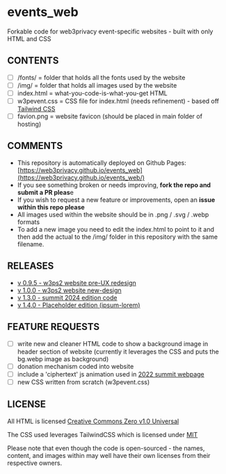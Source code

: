 # events_web

Forkable code for web3privacy event-specific websites - built with only HTML and CSS

## CONTENTS

- [ ] /fonts/            =  folder that holds all the fonts used by the website
- [ ] /img/              =  folder that holds all images used by the website
- [ ] index.html         =  what-you-code-is-what-you-get HTML
- [ ] w3pevent.css       =  CSS file for index.html (needs refinement) - based off [Tailwind CSS](https://tailwindcss.com/)
- [ ] favion.png         =  website favicon (should be placed in main folder of hosting)

## COMMENTS

- This repository is automatically deployed on Github Pages: [https://web3privacy.github.io/events_web](https://web3privacy.github.io/events_web/)
- If you see something broken or needs improving, **fork the repo and submit a PR pleas**e
- If you wish to request a new feature or improvements, open an **issue within this repo please**
- All images used within the website should be in .png / .svg / .webp formats
- To add a new image you need to edit the index.html to point to it and then add the actual to the /img/ folder in this repository with the same filename.

## RELEASES

- [v 0.9.5 - w3ps2 website pre-UX redesign](https://github.com/web3privacy/events_web/releases/tag/w3ps2)
- [v 1.0.0 - w3ps2 website new-design](https://github.com/web3privacy/events_web/releases/tag/v1.0.0)
- [v 1.3.0 - summit 2024 edition code](https://github.com/web3privacy/events_web/releases/tag/v1.3.0)
- [v 1.4.0 - Placeholder edition (ipsum-lorem)](https://github.com/web3privacy/events_web/releases/tag/v1.4.0)


## FEATURE REQUESTS

- [ ] write new and cleaner HTML code to show a background image in header section of website (currently it leverages the CSS and puts the bg.webp image as background)
- [ ] donation mechanism coded into website
- [ ] include a 'ciphertext' js animation used in [2022 summit webpage](https://prague22.web3privacy.info/)
- [ ] new CSS written from scratch (w3pevent.css)

## LICENSE

All HTML is licensed [Creative Commons Zero v1.0 Universal](https://creativecommons.org/publicdomain/zero/1.0/)

The CSS used leverages TailwindCSS which is licensed under [MIT](https://github.com/tailwindlabs/tailwindcss/blob/next/LICENSE)

Please note that even though the code is open-sourced - the names, content, and images within may well have their own licenses from their respective owners.
